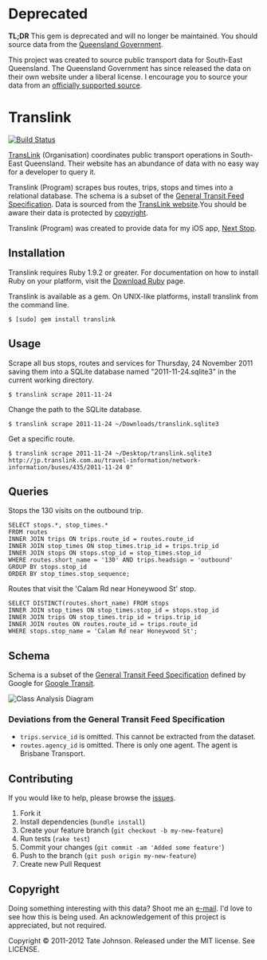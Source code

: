 # Deprecated

**TL;DR** This gem is deprecated and will no longer be maintained. You
should source data from the [Queensland Government](https://data.qld.gov.au/dataset/general-transit-feed-specification-gtfs-seq).

This project was created to source public transport data for South-East
Queensland. The Queensland Government has since released the data on their
own website under a liberal license. I encourage you to source your
data from an [officially supported source](https://data.qld.gov.au/dataset/general-transit-feed-specification-gtfs-seq).

# Translink

[![Build Status](https://secure.travis-ci.org/tatey/translink.png)](http://travis-ci.org/tatey/translink)

[TransLink](http://translink.com.au/) (Organisation) coordinates public transport operations in
South-East Queensland. Their website has an abundance of data with no easy way for a developer
to query it.

Translink (Program) scrapes bus routes, trips, stops and times into a relational database.
The schema is a subset of the [General Transit Feed Specification](https://developers.google.com/transit/gtfs/reference).
Data is sourced from the [TransLink website](http://translink.com.au/).You should be
aware their data is protected by [copyright](http://translink.com.au/site-information/legal/copyright).

Translink (Program) was created to provide data for my iOS app, [Next Stop](http://nextstop.me).

## Installation

Translink requires Ruby 1.9.2 or greater. For documentation on how to install Ruby on your
platform, visit the [Download Ruby](http://www.ruby-lang.org/en/downloads/) page.

Translink is available as a gem. On UNIX-like platforms, install translink from the command line.

    $ [sudo] gem install translink

## Usage

Scrape all bus stops, routes and services for Thursday, 24 November 2011 saving
them into a SQLite database named "2011-11-24.sqlite3" in the current working directory.

    $ translink scrape 2011-11-24

Change the path to the SQLite database.

    $ translink scrape 2011-11-24 ~/Downloads/translink.sqlite3

Get a specific route.

    $ translink scrape 2011-11-24 ~/Desktop/translink.sqlite3 http://jp.translink.com.au/travel-information/network-information/buses/435/2011-11-24 0"

## Queries

Stops the 130 visits on the outbound trip.

    SELECT stops.*, stop_times.*
    FROM routes
    INNER JOIN trips ON trips.route_id = routes.route_id
    INNER JOIN stop_times ON stop_times.trip_id = trips.trip_id
    INNER JOIN stops ON stops.stop_id = stop_times.stop_id
    WHERE routes.short_name = '130' AND trips.headsign = 'outbound'
    GROUP BY stops.stop_id
    ORDER BY stop_times.stop_sequence;

Routes that visit the 'Calam Rd near Honeywood St' stop.

    SELECT DISTINCT(routes.short_name) FROM stops
    INNER JOIN stop_times ON stop_times.stop_id = stops.stop_id
    INNER JOIN trips ON stop_times.trip_id = trips.trip_id
    INNER JOIN routes ON routes.route_id = trips.route_id
    WHERE stops.stop_name = 'Calam Rd near Honeywood St';

## Schema

Schema is a subset of the [General Transit Feed Specification](https://developers.google.com/transit/gtfs/reference)
defined by Google for [Google Transit](https://developers.google.com/transit/google-transit).

![Class Analysis Diagram](https://github.com/tatey/translink/raw/master/doc/schema.png)

### Deviations from the General Transit Feed Specification

* `trips.service_id` is omitted. This cannot be extracted from the dataset.
* `routes.agency_id` is omitted. There is only one agent. The agent is Brisbane Transport.

## Contributing

If you would like to help, please browse the [issues](https://github.com/tatey/translink/issues).

1. Fork it
2. Install dependencies (`bundle install`)
3. Create your feature branch (`git checkout -b my-new-feature`)
4. Run tests (`rake test`)
5. Commit your changes (`git commit -am 'Added some feature'`)
6. Push to the branch (`git push origin my-new-feature`)
7. Create new Pull Request

## Copyright

Doing something interesting with this data? Shoot me an [e-mail](mailto:tate@tatey.com). I'd love to see how
this is being used. An acknowledgement of this project is appreciated, but not required.

Copyright © 2011-2012 Tate Johnson. Released under the MIT license. See LICENSE.

